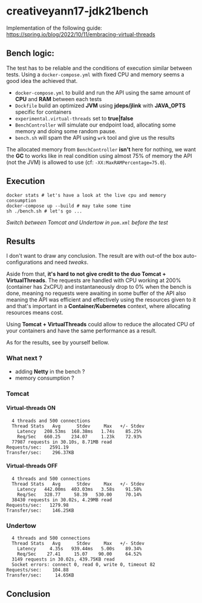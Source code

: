 # creativeyann17-jdk21bench

Implementation of the following guide: https://spring.io/blog/2022/10/11/embracing-virtual-threads

## Bench logic:

The test has to be reliable and the conditions of execution similar between tests. 
Using a `docker-compose.yml` with fixed CPU and memory seems a good idea the achieved that.

- `docker-compose.yml` to build and run the API using the same amount of **CPU** and **RAM** between each tests
- `Dockfile` build an optimized **JVM** using **jdeps/jlink** with **JAVA_OPTS** specific for containers
- `experimental.virtual-threads` set to **true|false**
- `BenchController` will simulate our endpoint load, allocating some memory and doing some random pause.
- `bench.sh` will spam the API using `wrk` tool and give us the results

The allocated memory from `BenchController` **isn't** here for nothing, we want the **GC** to works like in real condition
using almost 75% of memory the API (not the JVM) is allowed to use (cf: `-XX:MaxRAMPercentage=75.0`).

## Execution

```shell
docker stats # let's have a look at the live cpu and memory consumption
docker-compose up --build # may take some time
sh ./bench.sh # let's go ...
```
*Switch between Tomcat and Undertow in `pom.xml` before the test*

## Results

I don't want to draw any conclusion. The result are with out-of the box auto-configurations and need *tweaks*.

Aside from that, **it's hard to not give credit to the duo Tomcat + VirtualThreads**. The requests are handled with 
CPU working at 200% (container has 2xCPU) and instantaneously drop to 0% when the bench is done, meaning no requests were 
awaiting in some buffer of the API also meaning the API was efficient and effectively using the resources given to it
and that's important in a **Container/Kubernetes** context, where allocating resources means cost.

Using **Tomcat + VirtualThreads** could allow to reduce the allocated CPU of your containers and have the same performance as a result.

As for the results, see by yourself bellow.

### What next ?

- adding **Netty** in the bench ?
- memory consumption ?

### Tomcat 

#### Virtual-threads ON
```shell
  4 threads and 500 connections
  Thread Stats   Avg      Stdev     Max   +/- Stdev
    Latency   208.53ms  168.38ms   1.74s    85.25%
    Req/Sec   660.25    234.07     1.23k    72.93%
  77987 requests in 30.10s, 8.71MB read
Requests/sec:   2591.19
Transfer/sec:    296.37KB

```
#### Virtual-threads OFF
```shell
  4 threads and 500 connections
  Thread Stats   Avg      Stdev     Max   +/- Stdev
    Latency   442.00ms  403.03ms   3.58s    91.58%
    Req/Sec   328.77     58.39   530.00     70.14%
  38430 requests in 30.02s, 4.29MB read
Requests/sec:   1279.98
Transfer/sec:    146.25KB
```
### Undertow
```shell
  4 threads and 500 connections
  Thread Stats   Avg      Stdev     Max   +/- Stdev
    Latency     4.35s   939.44ms   5.00s    89.34%
    Req/Sec    27.41     15.07    90.00     64.52%
  3149 requests in 30.02s, 439.75KB read
  Socket errors: connect 0, read 0, write 0, timeout 82
Requests/sec:    104.88
Transfer/sec:     14.65KB
```
## Conclusion

